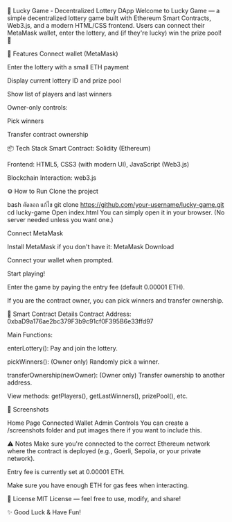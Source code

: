 🎲 Lucky Game - Decentralized Lottery DApp
Welcome to Lucky Game — a simple decentralized lottery game built with Ethereum Smart Contracts, Web3.js, and a modern HTML/CSS frontend.
Users can connect their MetaMask wallet, enter the lottery, and (if they're lucky) win the prize pool! 🎉

🚀 Features
Connect wallet (MetaMask)

Enter the lottery with a small ETH payment

Display current lottery ID and prize pool

Show list of players and last winners

Owner-only controls:

Pick winners

Transfer contract ownership

📦 Tech Stack
Smart Contract: Solidity (Ethereum)

Frontend: HTML5, CSS3 (with modern UI), JavaScript (Web3.js)

Blockchain Interaction: web3.js

⚙️ How to Run
Clone the project

bash
คัดลอก
แก้ไข
git clone https://github.com/your-username/lucky-game.git
cd lucky-game
Open index.html
You can simply open it in your browser. (No server needed unless you want one.)

Connect MetaMask

Install MetaMask if you don't have it: MetaMask Download

Connect your wallet when prompted.

Start playing!

Enter the game by paying the entry fee (default 0.00001 ETH).

If you are the contract owner, you can pick winners and transfer ownership.

📝 Smart Contract Details
Contract Address: 0xbaD9a176ae2bc379F3b9c91cf0F395B6e33ffd97

Main Functions:

enterLottery(): Pay and join the lottery.

pickWinners(): (Owner only) Randomly pick a winner.

transferOwnership(newOwner): (Owner only) Transfer ownership to another address.

View methods: getPlayers(), getLastWinners(), prizePool(), etc.

📸 Screenshots

Home Page	Connected Wallet	Admin Controls
You can create a /screenshots folder and put images there if you want to include this.

⚠️ Notes
Make sure you're connected to the correct Ethereum network where the contract is deployed (e.g., Goerli, Sepolia, or your private network).

Entry fee is currently set at 0.00001 ETH.

Make sure you have enough ETH for gas fees when interacting.

📄 License
MIT License — feel free to use, modify, and share!

✨ Good Luck & Have Fun!